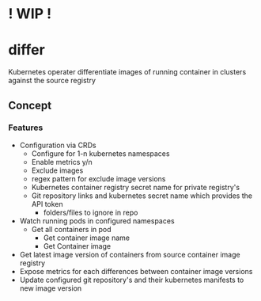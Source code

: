 # ! WIP !

# differ

Kubernetes operater differentiate images of running container in clusters against the source registry

## Concept

### Features

-   Configuration via CRDs
    -   Configure for 1-n kubernetes namespaces
    -   Enable metrics y/n
    -   Exclude images
    -   regex pattern for exclude image versions
    -   Kubernetes container registry secret name for private registry's
    -   Git repository links and kubernetes secret name which provides the API token
        -   folders/files to ignore in repo
-   Watch running pods in configured namespaces
    -   Get all containers in pod
        -   Get container image name
        -   Get Container image
-   Get latest image version of containers from source container image registry
-   Expose metrics for each differences between container image versions
-   Update configured git repository's and their kubernetes manifests to new image version
